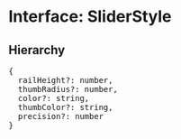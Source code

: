 # Interface: SliderStyle

## Hierarchy

<Hierarchy
  :extend="{name: 'UINodeStyle', link: './ui-node-style'}"
/>

<pre>
{
  railHeight?: number,
  thumbRadius?: number,
  color?: string,
  thumbColor?: string,
  precision?: number
}
</pre>

<script setup>
import Ref from '../../../../../components/api/Ref.vue';
import Hierarchy from '../../../../../components/api/hierarchy.vue';
</script>
